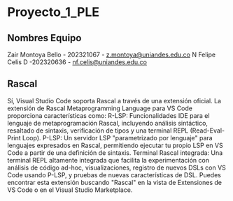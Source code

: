 # Proyecto_1_PLE
## Nombres Equipo
Zair Montoya Bello - 202321067 - z.montoya@uniandes.edu.co
N Felipe Celis D -202320636 - nf.celis@uniandes.edu.co

## Rascal

Sí, Visual Studio Code soporta Rascal a través de una extensión oficial.
La extensión de Rascal Metaprogramming Language para VS Code proporciona características como:
R-LSP:
Funcionalidades IDE para el lenguaje de metaprogramación Rascal, incluyendo análisis sintáctico, resaltado de sintaxis, verificación de tipos y una terminal REPL (Read-Eval-Print Loop).
P-LSP:
Un servidor LSP "parametrizado por lenguaje" para lenguajes expresados en Rascal, permitiendo ejecutar tu propio LSP en VS Code a partir de una definición de sintaxis.
Terminal Rascal integrada:
Una terminal REPL altamente integrada que facilita la experimentación con análisis de código ad-hoc, visualizaciones, registro de nuevos DSLs con VS Code usando P-LSP, y pruebas de nuevas características de DSL.
Puedes encontrar esta extensión buscando "Rascal" en la vista de Extensiones de VS Code o en el Visual Studio Marketplace.



